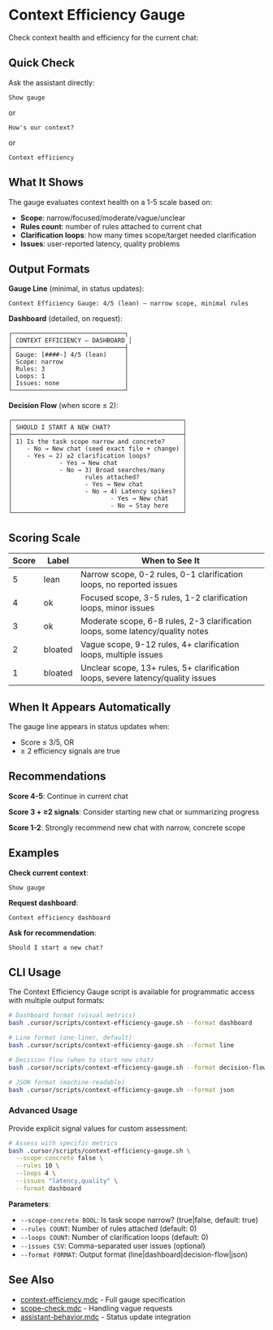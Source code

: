 # Context Efficiency Gauge

Check context health and efficiency for the current chat:

## Quick Check

Ask the assistant directly:

```text
Show gauge
```

or

```text
How's our context?
```

or

```text
Context efficiency
```

## What It Shows

The gauge evaluates context health on a 1-5 scale based on:

- **Scope**: narrow/focused/moderate/vague/unclear
- **Rules count**: number of rules attached to current chat
- **Clarification loops**: how many times scope/target needed clarification
- **Issues**: user-reported latency, quality problems

## Output Formats

**Gauge Line** (minimal, in status updates):

```text
Context Efficiency Gauge: 4/5 (lean) — narrow scope, minimal rules
```

**Dashboard** (detailed, on request):

```text
┌───────────────────────────────┐
│ CONTEXT EFFICIENCY — DASHBOARD │
├───────────────────────────────┤
│ Gauge: [####-] 4/5 (lean)     │
│ Scope: narrow                 │
│ Rules: 3                      │
│ Loops: 1                      │
│ Issues: none                  │
└───────────────────────────────┘
```

**Decision Flow** (when score ≤ 2):

```text
┌───────────────────────────────────────────────┐
│ SHOULD I START A NEW CHAT?                    │
├───────────────────────────────────────────────┤
│ 1) Is the task scope narrow and concrete?     │
│    - No → New chat (seed exact file + change) │
│    - Yes → 2) ≥2 clarification loops?         │
│             - Yes → New chat                  │
│             - No → 3) Broad searches/many     │
│                    rules attached?            │
│                    - Yes → New chat           │
│                    - No → 4) Latency spikes?  │
│                           - Yes → New chat    │
│                           - No → Stay here    │
└───────────────────────────────────────────────┘
```

## Scoring Scale

| Score | Label   | When to See It                                                                  |
| ----- | ------- | ------------------------------------------------------------------------------- |
| 5     | lean    | Narrow scope, 0-2 rules, 0-1 clarification loops, no reported issues            |
| 4     | ok      | Focused scope, 3-5 rules, 1-2 clarification loops, minor issues                 |
| 3     | ok      | Moderate scope, 6-8 rules, 2-3 clarification loops, some latency/quality notes  |
| 2     | bloated | Vague scope, 9-12 rules, 4+ clarification loops, multiple issues                |
| 1     | bloated | Unclear scope, 13+ rules, 5+ clarification loops, severe latency/quality issues |

## When It Appears Automatically

The gauge line appears in status updates when:

- Score ≤ 3/5, OR
- ≥ 2 efficiency signals are true

## Recommendations

**Score 4-5**: Continue in current chat

**Score 3 + ≥2 signals**: Consider starting new chat or summarizing progress

**Score 1-2**: Strongly recommend new chat with narrow, concrete scope

## Examples

**Check current context**:

```text
Show gauge
```

**Request dashboard**:

```text
Context efficiency dashboard
```

**Ask for recommendation**:

```text
Should I start a new chat?
```

## CLI Usage

The Context Efficiency Gauge script is available for programmatic access with multiple output formats:

```bash
# Dashboard format (visual metrics)
bash .cursor/scripts/context-efficiency-gauge.sh --format dashboard

# Line format (one-liner, default)
bash .cursor/scripts/context-efficiency-gauge.sh --format line

# Decision flow (when to start new chat)
bash .cursor/scripts/context-efficiency-gauge.sh --format decision-flow

# JSON format (machine-readable)
bash .cursor/scripts/context-efficiency-gauge.sh --format json
```

### Advanced Usage

Provide explicit signal values for custom assessment:

```bash
# Assess with specific metrics
bash .cursor/scripts/context-efficiency-gauge.sh \
  --scope-concrete false \
  --rules 10 \
  --loops 4 \
  --issues "latency,quality" \
  --format dashboard
```

**Parameters**:

- `--scope-concrete BOOL`: Is task scope narrow? (true|false, default: true)
- `--rules COUNT`: Number of rules attached (default: 0)
- `--loops COUNT`: Number of clarification loops (default: 0)
- `--issues CSV`: Comma-separated user issues (optional)
- `--format FORMAT`: Output format (line|dashboard|decision-flow|json)

## See Also

- [context-efficiency.mdc](../rules/context-efficiency.mdc) - Full gauge specification
- [scope-check.mdc](../rules/scope-check.mdc) - Handling vague requests
- [assistant-behavior.mdc](../rules/assistant-behavior.mdc) - Status update integration
